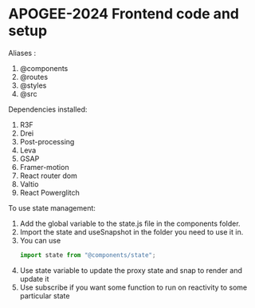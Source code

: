 # APOGEE-2024 Frontend code and setup

Aliases :

1. @components
2. @routes
3. @styles
4. @src

Dependencies installed:

1. R3F
2. Drei
3. Post-processing
4. Leva
5. GSAP
6. Framer-motion
7. React router dom
8. Valtio
9. React Powerglitch

To use state management:

1. Add the global variable to the state.js file in the components folder.
2. Import the state and useSnapshot in the folder you need to use it in.
3. You can use
   ```javascript
   import state from "@components/state";
   ```
4. Use state variable to update the proxy state and snap to render and update it
5. Use subscribe if you want some function to run on reactivity to some particular state
